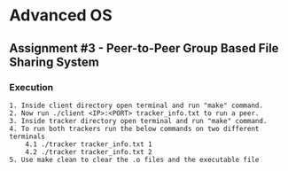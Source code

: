 # Advanced OS
## Assignment #3 - Peer-to-Peer Group Based File Sharing System

### Execution
    1. Inside client directory open terminal and run "make" command.
    2. Now run ./client <IP>:<PORT> tracker_info.txt to run a peer.
    3. Inside tracker directory open terminal and run "make" command.
    4. To run both trackers run the below commands on two different terminals
        4.1 ./tracker tracker_info.txt 1
        4.2 ./tracker tracker_info.txt 2
    5. Use make clean to clear the .o files and the executable file
